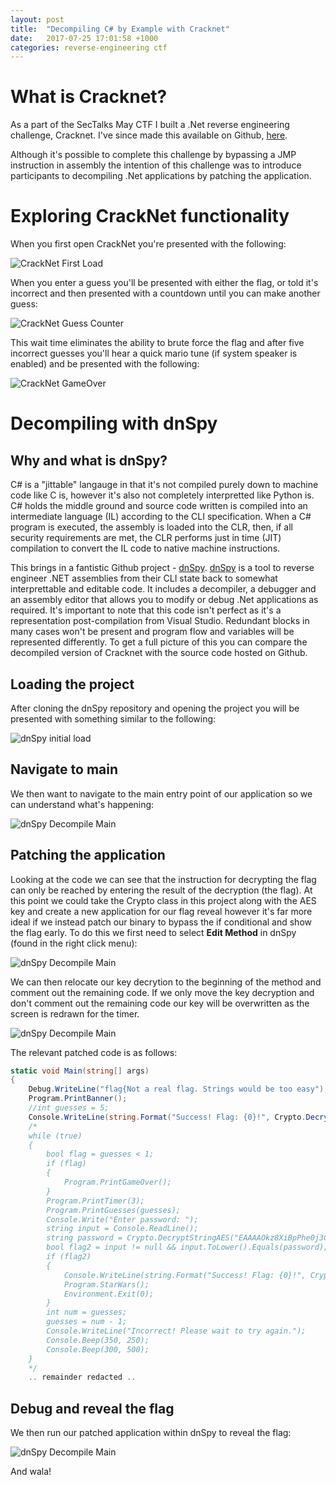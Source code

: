 ```yaml
---
layout: post
title:  "Decompiling C# by Example with Cracknet"
date:   2017-07-25 17:01:58 +1000
categories: reverse-engineering ctf
---
```


# What is Cracknet?
As a part of the SecTalks May CTF I built a .Net reverse engineering challenge, Cracknet. I've since made this available on Github, [here][cracknetrepo].

Although it's possible to complete this challenge by bypassing a JMP instruction in assembly the intention of this challenge was to introduce participants to decompiling .Net applications by patching the application.

# Exploring CrackNet functionality
When you first open CrackNet you're presented with the following:

![CrackNet First Load](/images/cracknet/1-CrackNet-FirstLoad.PNG)

When you enter a guess you'll be presented with either the flag, or told it's incorrect and then presented with a countdown until you can make another guess:

![CrackNet Guess Counter](/images/cracknet/2-CrackNet-GuessCounter.PNG)

This wait time eliminates the ability to brute force the flag and after five incorrect guesses you'll hear a quick mario tune (if system speaker is enabled) and be presented with the following:

![CrackNet GameOver](/images/cracknet/3-Cracknet-GameOver.PNG)

# Decompiling with dnSpy
## Why and what is dnSpy?
C# is a "jittable" langauge in that it's not compiled purely down to machine code like C is, however it's also not completely interpretted like Python is. C# holds the middle ground and source code written is compiled into an intermediate language (IL) according to the CLI specification. When a C# program is executed, the assembly is loaded into the CLR, then, if all security requirements are met, the CLR performs just in time (JIT) compilation to convert the IL code to native machine instructions.

This brings in a fantistic Github project - [dnSpy]. [dnSpy] is a tool to reverse engineer .NET assemblies from their CLI state back to somewhat interprettable and editable code. It includes a decompiler, a debugger and an assembly editor that allows you to modify or debug .Net applications as required. It's important to note that this code isn't perfect as it's a representation post-compilation from Visual Studio. Redundant blocks in many cases won't be present and program flow and variables will be represented differently. To get a full picture of this you can compare the decompiled version of Cracknet with the source code hosted on Github.

## Loading the project
After cloning the dnSpy repository and opening the project you will be presented with something similar to the following:

![dnSpy initial load](/images/cracknet/4-dnSpy.PNG)

## Navigate to main
We then want to navigate to the main entry point of our application so we can understand what's happening:

![dnSpy Decompile Main](/images/cracknet/5-DecompileMain.PNG)

## Patching the application
Looking at the code we can see that the instruction for decrypting the flag can only be reached by entering the result of the decryption (the flag). At this point we could take the Crypto class in this project along with the AES key and create a new application for our flag reveal however it's far more ideal if we instead patch our binary to bypass the if conditional and show the flag early. To do this we first need to select __Edit Method__ in dnSpy (found in the right click menu):

![dnSpy Decompile Main](/images/cracknet/6-EditMethod.png)

We can then relocate our key decrytion to the beginning of the method and comment out the remaining code. If we only move the key decryption and don't comment out the remaining code our key will be overwritten as the screen is redrawn for the timer.

![dnSpy Decompile Main](/images/cracknet/7-PatchedCode.PNG)

The relevant patched code is as follows:

```csharp
static void Main(string[] args)
{
    Debug.WriteLine("flag{Not a real flag. Strings would be too easy");
    Program.PrintBanner();
    //int guesses = 5;
    Console.WriteLine(string.Format("Success! Flag: {0}!", Crypto.DecryptStringAES("EAAAAB+ljfnegBraKanx/SJLBfrGhIDfffz8MOc922hrm0aK44KwgXmu9GHrIU+LjyBwmQ==")));
    /*			
    while (true)
    {
        bool flag = guesses < 1;
        if (flag)
        {
            Program.PrintGameOver();
        }
        Program.PrintTimer(3);
        Program.PrintGuesses(guesses);
        Console.Write("Enter password: ");
        string input = Console.ReadLine();
        string password = Crypto.DecryptStringAES("EAAAAOkz8XiBpPhe0j3CnxGt4D5Qb0H2vh9/IeXrt1w4r313");
        bool flag2 = input != null && input.ToLower().Equals(password);
        if (flag2)
        {
            Console.WriteLine(string.Format("Success! Flag: {0}!", Crypto.DecryptStringAES("EAAAAB+ljfnegBraKanx/SJLBfrGhIDfffz8MOc922hrm0aK44KwgXmu9GHrIU+LjyBwmQ==")));
            Program.StarWars();
            Environment.Exit(0);
        }
        int num = guesses;
        guesses = num - 1;
        Console.WriteLine("Incorrect! Please wait to try again.");
        Console.Beep(350, 250);
        Console.Beep(300, 500);
    }
    */
    .. remainder redacted ..
```

## Debug and reveal the flag
We then run our patched application within dnSpy to reveal the flag:

![dnSpy Decompile Main](/images/cracknet/9-FlagReveal.PNG)

And wala!

[cracknetrepo]: https://github.com/codingo/cracknet
[dnSpy]: https://github.com/0xd4d/dnSpy
